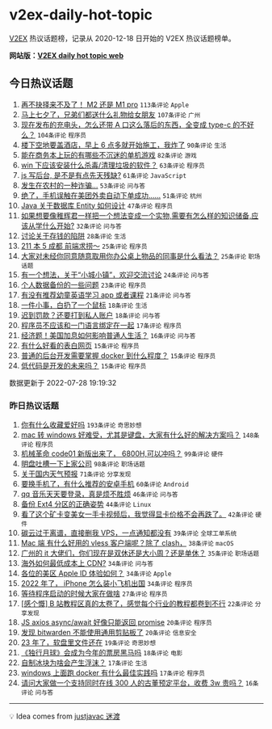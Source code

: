 # v2ex-daily-hot-topic

[V2EX](https://www.v2ex.com/) 热议话题榜，记录从 2020-12-18 日开始的 V2EX 热议话题榜单。

**网站版：[V2EX daily hot topic web](https://boojack.github.io/v2ex-daily-hot-topic-web/)**

## 今日热议话题

<!-- TODAY BEGIN -->

1. [再不抉择来不及了！ M2 还是 M1 pro](https://www.v2ex.com/t/869141) `113条评论` `Apple`
1. [马上七夕了，兄弟们都送什么礼物给女朋友](https://www.v2ex.com/t/869148) `107条评论` `广州`
1. [现在发布的充电头，怎么还带 A 口这么落后的东西，全变成 type-c 的不好么？](https://www.v2ex.com/t/869188) `104条评论` `程序员`
1. [楼下空地要盖酒店，早上 6 点多就开始施工，我炸了](https://www.v2ex.com/t/869134) `90条评论` `生活`
1. [能在商务本上玩的有哪些不沉迷的单机游戏](https://www.v2ex.com/t/869187) `82条评论` `游戏`
1. [win 下应该安装什么杀毒/清理垃圾的软件？](https://www.v2ex.com/t/869240) `63条评论` `程序员`
1. [js 写后台, 是不是有点先天残缺?](https://www.v2ex.com/t/869194) `61条评论` `JavaScript`
1. [发生在农村的一种诈骗...](https://www.v2ex.com/t/869149) `53条评论` `问与答`
1. [绝了，手机误触在美团外卖自动下单成功......](https://www.v2ex.com/t/869213) `51条评论` `杭州`
1. [Java 关于数据库 Entity 如何设计](https://www.v2ex.com/t/869153) `47条评论` `程序员`
1. [如果想要像稚辉君一样把一个想法变成一个实物,需要有怎么样的知识储备,应该从学什么开始?](https://www.v2ex.com/t/869238) `32条评论` `问与答`
1. [讨论关于存钱的陷阱](https://www.v2ex.com/t/869299) `28条评论` `生活`
1. [211 本 5 成都 前端求捞～](https://www.v2ex.com/t/869298) `25条评论` `程序员`
1. [大家对未经你同意随意取用你办公桌上物品的同事是什么看法？](https://www.v2ex.com/t/869186) `25条评论` `职场话题`
1. [有一个想法，关于“小城小镇”，欢迎交流讨论](https://www.v2ex.com/t/869259) `24条评论` `问与答`
1. [个人数据备份的一些问题](https://www.v2ex.com/t/869332) `23条评论` `程序员`
1. [有没有推荐幼童英语学习 app 或者课程](https://www.v2ex.com/t/869197) `21条评论` `问与答`
1. [一件小事，白扔了一个鼠标](https://www.v2ex.com/t/869275) `18条评论` `生活`
1. [迟到罚款？还要打到私人账户](https://www.v2ex.com/t/869256) `18条评论` `问与答`
1. [程序员不应该和一门语言绑定在一起](https://www.v2ex.com/t/869308) `17条评论` `程序员`
1. [经济题！美国加息如何影响普通人生活？](https://www.v2ex.com/t/869314) `16条评论` `问与答`
1. [有什么好看的表白网页](https://www.v2ex.com/t/869345) `15条评论` `程序员`
1. [普通的后台开发需要掌握 docker 到什么程度？](https://www.v2ex.com/t/869271) `15条评论` `程序员`
1. [低代码是开发的未来吗？](https://www.v2ex.com/t/869251) `15条评论` `程序员`

数据更新于 2022-07-28 19:19:32

<!-- TODAY END -->

### 昨日热议话题

<!-- YESTERDAY BEGIN -->

1. [你有什么收藏爱好吗](https://www.v2ex.com/t/868942) `193条评论` `奇思妙想`
1. [mac 转 windows 好难受，尤其是键盘，大家有什么好的解决方案吗？](https://www.v2ex.com/t/868956) `148条评论` `程序员`
1. [机械革命 code01 新版出来了， 6800H,可以冲吗？](https://www.v2ex.com/t/868936) `99条评论` `硬件`
1. [明盘吐槽一下上家公司](https://www.v2ex.com/t/868943) `98条评论` `职场话题`
1. [关于国内天气预报](https://www.v2ex.com/t/868944) `71条评论` `分享发现`
1. [要换手机了，有什么推荐的安卓手机](https://www.v2ex.com/t/869035) `60条评论` `Android`
1. [qq 音乐天天要登录，真是烦不胜烦](https://www.v2ex.com/t/868940) `46条评论` `问与答`
1. [备份 Ext4 分区的正确姿势](https://www.v2ex.com/t/869026) `44条评论` `Linux`
1. [看了这个矿卡变美女一手卡视频后，我觉得显卡价格不会再跌了。](https://www.v2ex.com/t/869060) `42条评论` `硬件`
1. [碳云过于离谱，直接删我 VPS，一点通知都没有](https://www.v2ex.com/t/868931) `39条评论` `全球工单系统`
1. [Mac 端 有什么好用的 vless 客户端呢？除了 clash，](https://www.v2ex.com/t/868960) `38条评论` `macOS`
1. [广州的 it 大佬们，你们现在是双休还是大小周？还是单休？](https://www.v2ex.com/t/868998) `35条评论` `职场话题`
1. [海外如何最低成本上 CDN?](https://www.v2ex.com/t/869076) `34条评论` `问与答`
1. [各位的美区 Apple ID 体验如何？](https://www.v2ex.com/t/869074) `34条评论` `Apple`
1. [2022 年了， iPhone 怎么装小飞机出国](https://www.v2ex.com/t/868975) `34条评论` `程序员`
1. [等待程序启动的时候大家在做啥](https://www.v2ex.com/t/869046) `27条评论` `程序员`
1. [[感个慨] B 站教程区真的太卷了，感觉每个行业的教程都卷到不行](https://www.v2ex.com/t/869065) `22条评论` `分享发现`
1. [JS axios async/await 好像只能返回 promise](https://www.v2ex.com/t/869082) `20条评论` `程序员`
1. [发现 bitwarden 不能使用通用剪贴板了](https://www.v2ex.com/t/869054) `20条评论` `信息安全`
1. [23 年了，软盘里文件还在](https://www.v2ex.com/t/869073) `19条评论` `奇思妙想`
1. [《独行月球》会成为今年的票房黑马吗](https://www.v2ex.com/t/869023) `18条评论` `电影`
1. [自制冰块为啥会产生浮沫？](https://www.v2ex.com/t/869031) `17条评论` `生活`
1. [windows 上面跑 docker 有什么最佳实践吗](https://www.v2ex.com/t/868950) `17条评论` `程序员`
1. [请问大家做一个支持同时在线 300 人的古董预定平台，收费 3w 贵吗？](https://www.v2ex.com/t/868987) `16条评论` `问与答`

<!-- YESTERDAY END -->

---

💡 Idea comes from [justjavac 迷渡](https://github.com/justjavac/)
